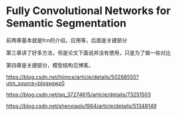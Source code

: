 # Fully Convolutional Networks for Semantic Segmentation

前两章基本就是fcn的介绍，应用等，后面是关键部分

第三章讲了好多方法，但是论文下面说并没有使用，只是为了做一些对比

第四章是关键部分，模型结构见博客。

https://blog.csdn.net/hjimce/article/details/50268555?utm_source=blogxgwz0

https://blog.csdn.net/qq_37274615/article/details/73251503

https://blog.csdn.net/shenxiaolu1984/article/details/51348149
